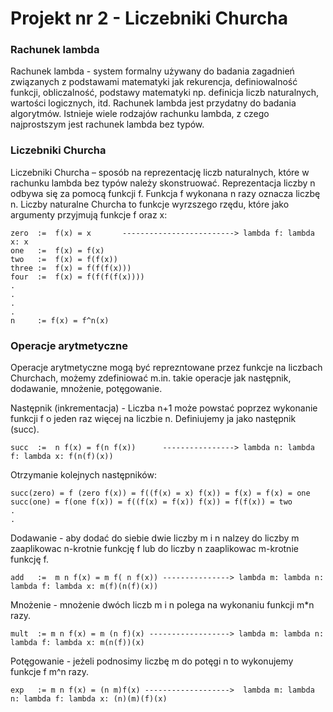 # Projekt nr 2 - Liczebniki Churcha

### Rachunek lambda
Rachunek lambda - system formalny używany do badania zagadnień związanych z podstawami matematyki jak rekurencja,
definiowalność funkcji, obliczalność, podstawy matematyki np. definicja liczb naturalnych, wartości logicznych, itd.
Rachunek lambda jest przydatny do badania algorytmów. Istnieje wiele rodzajów rachunku lambda, z czego najprostszym jest rachunek lambda bez typów.

### Liczebniki Churcha
Liczebniki Churcha – sposób na reprezentację liczb naturalnych, które w rachunku lambda bez typów należy skonstruować.
Reprezentacja liczby n odbywa się za pomocą funkcji f. Funkcja f wykonana n razy oznacza liczbę n. Liczby naturalne Churcha
to funkcje wyrzszego rzędu, które jako argumenty przyjmują funkcje f oraz x:

```
zero  :=  f(x) = x       -------------------------> lambda f: lambda x: x
one   :=  f(x) = f(x)
two   :=  f(x) = f(f(x))
three :=  f(x) = f(f(f(x)))
four  :=  f(x) = f(f(f(f(x))))
.
.
.
.
n     := f(x) = f^n(x)
```

### Operacje arytmetyczne
Operacje arytmetyczne mogą być reprezntowane przez funkcje na liczbach Churchach, możemy zdefiniować m.in. takie operacje jak następnik, dodawanie, mnożenie, potęgowanie.

Następnik (inkrementacja) - Liczba n+1 może powstać poprzez wykonanie funkcji f o jeden raz więcej na liczbie n. Definiujemy ja jako następnik (succ).

```
succ  :=  n f(x) = f(n f(x))      ----------------> lambda n: lambda f: lambda x: f(n(f)(x))
```

Otrzymanie kolejnych następników:

```
succ(zero) = f (zero f(x)) = f((f(x) = x) f(x)) = f(x) = f(x) = one
succ(one) = f(one f(x)) = f((f(x) = f(x)) f(x)) = f(f(x)) = two
.
.
```

Dodawanie - aby dodać do siebie dwie liczby m i n nalzey do liczby m zaaplikowac n-krotnie funkcję f lub do liczby n zaaplikowac m-krotnie funkcję f.

```
add   :=  m n f(x) = m f( n f(x)) ---------------> lambda m: lambda n: lambda f: lambda x: m(f)(n(f)(x))
```

Mnożenie - mnożenie dwóch liczb m i n polega na wykonaniu funkcji m*n razy.

```
mult  := m n f(x) = m (n f)(x) ------------------> lambda m: lambda n: lambda f: lambda x: m(n(f))(x)
```

Potęgowanie - jeżeli podnosimy liczbę m do potęgi n to wykonujemy funkcje f m^n razy.

```
exp   := m n f(x) = (n m)f(x) ------------------->  lambda m: lambda n: lambda f: lambda x: (n)(m)(f)(x)
```

